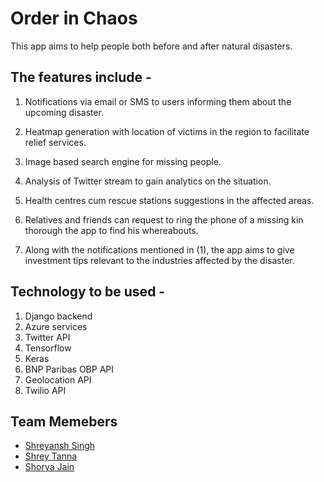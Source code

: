 # Order in Chaos

This app aims to help people both before and after natural disasters.

## The features include -

1. Notifications via email or SMS to users informing them about the upcoming disaster.

2. Heatmap generation with location of victims in the region to facilitate relief services.

3. Image based search engine for missing people. 

4. Analysis of Twitter stream to gain analytics on the situation.

5. Health centres cum rescue stations suggestions in the affected areas.

6. Relatives and friends can request to ring the phone of a missing kin thorough the app to find his whereabouts.

6. Along with the notifications mentioned in (1), the app aims to give investment tips relevant to the industries affected by the disaster.

## Technology to be used -
1. Django backend
2. Azure services
3. Twitter API
4. Tensorflow
5. Keras
6. BNP Paribas OBP API
7. Geolocation API
8. Twilio API

## Team Memebers
* [Shreyansh Singh](https://github.com/shreyansh26)
* [Shrey Tanna](https://github.com/Shrey97)
* [Shorya Jain](https://github.com/SJ255)
